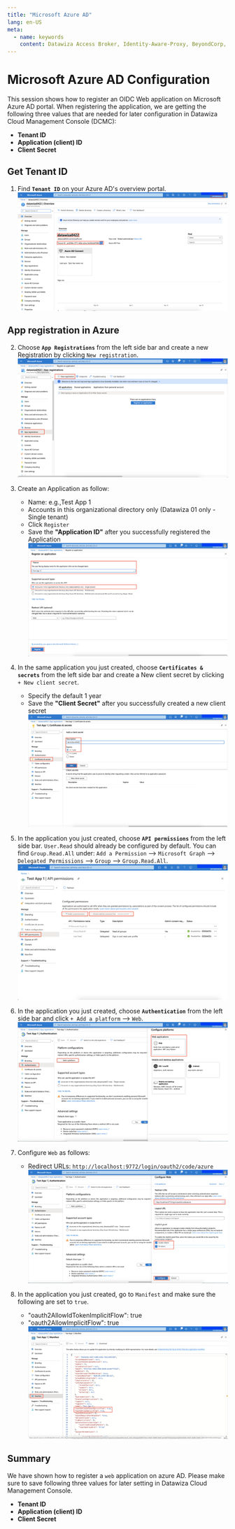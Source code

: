 ```yaml
---
title: "Microsoft Azure AD"
lang: en-US
meta:
  - name: keywords
    content: Datawiza Access Broker, Identity-Aware-Proxy, BeyondCorp, SSO, OIDC, Reverse-Proxy, System Architecture
---
```

# Microsoft Azure AD Configuration
This session shows how to register an OIDC Web application on Microsoft Azure AD portal. When registering the application, we are getting the following three values that are needed for later configuration in Datawiza Cloud Management Console (DCMC):
* **Tenant ID**
* **Application (client) ID**
* **Client Secret**

## Get Tenant ID
1. Find **`Tenant ID`** on your Azure AD's overview portal.
![Azure Directory Overview](../img/azure-directory-overview.png)

## App registration in Azure
2. Choose **`App Registrations`** from the left side bar and create a new Registration by clicking `New registration`.
![Azure Directory Add New App 1](../../docs/img/azure-directory-add-new-app-1.png)

3. Create an Application as follow:
    * Name: e.g.,Test App 1
    * Accounts in this organizational directory only (Datawiza 01 only - Single tenant)
    * Click `Register`
    * Save the **"Application ID"** after you successfully registered the Application
![Azure Directory Add New App 2](../../docs/img/azure-directory-add-new-app-2.png)

4. In the same application you just created, choose **`Certificates & secrets`** from the left side bar and create a New client secret by clicking `+ New client secret`.
    * Specify the default 1 year
    * Save the **"Client Secret"** after you successfully created a new client secret
![Azure Directory Create New Client Secret](../img/azure-directory-create-new-client-secret-1.png)

5. In the application you just created, choose **`API permissions`** from the left side bar. `User.Read` should already be configured by default. You can find `Group.Read.All` under: `Add a Permission` --> `Microsoft Graph` --> `Delegated Permissions` --> `Group` --> `Group.Read.All`. 
![Azure Directory Grant API Admin Consent](../img/azure-directory-grant-api-admin-consent-2.png)

6. In the application you just created, choose **`Authentication`** from the left side bar and click `+ Add a platform` --> `Web`.
![Azure Directory Add A Platform 1](../img/azure-directory-add-a-platform-1.png)

7. Configure `Web` as follows:
    * Redirect URLs: `http://localhost:9772/login/oauth2/code/azure`
![Azure Directory Add A Platform 1](../img/azure-directory-add-a-platform-2.png)

8. In the application you just created, go to `Manifest` and make sure the following are  set to `true`.
    * "oauth2AllowIdTokenImplicitFlow": true
    * "oauth2AllowImplicitFlow": true
![Azure Directory APP Manifest Check](../img/azure-directory-app-manifest-check.png)

## Summary
We have shown how to register a `web` application on azure AD. Please make sure to save following three values for later setting in Datawiza Cloud Management Console.
* **Tenant ID**
* **Application (client) ID**
* **Client Secret**
